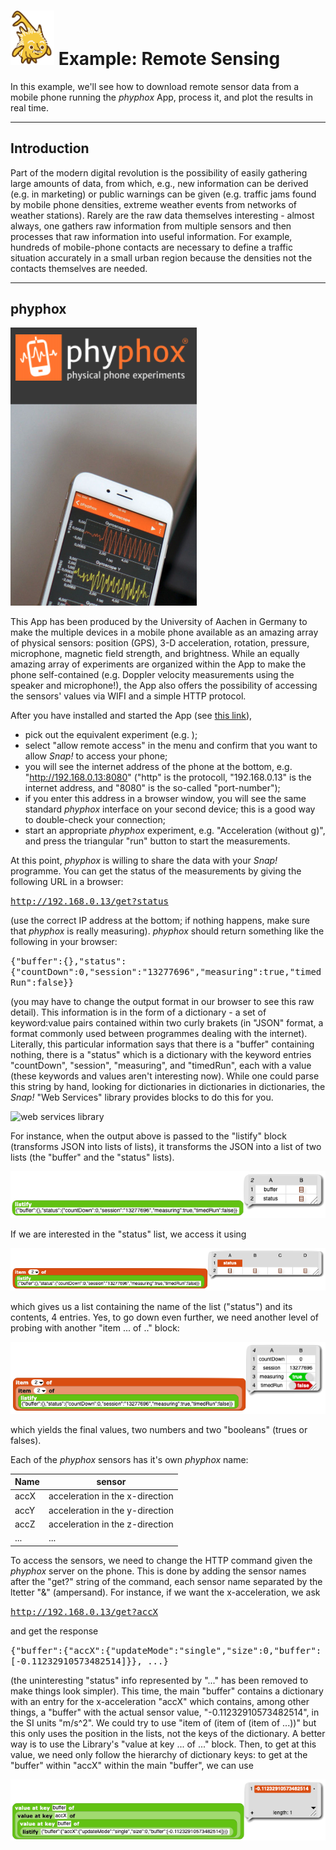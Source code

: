 # <img alt="scientific-snap-icon" src="../../images/einstein_snap.png" width="70"/> Example: Remote Sensing 

In this example, we'll see how to download remote sensor data from a mobile phone running the *phyphox* App, process it, and plot the results in real time.

---

## Introduction

Part of the modern digital revolution is the possibility of easily gathering large amounts of data, from which, e.g., new information can be derived (e.g. in marketing) or public warnings can be given (e.g. traffic jams found by mobile phone densities, extreme weather events from networks of weather stations).  Rarely are the raw data themselves interesting - almost always, one gathers raw information from multiple sensors and then processes that raw information into useful information. For example, hundreds of mobile-phone contacts are necessary to define a traffic situation accurately in a small urban region because the densities not the contacts themselves are needed.

---

## phyphox

![phyphox](./images/phyphox.png)

This App has been produced by the University of Aachen in Germany to make the multiple devices in a mobile phone available as an amazing array of physical sensors: position (GPS), 3-D acceleration, rotation, pressure, microphone, magnetic field strength, and brightness.  While an equally amazing array of experiments are organized within the App to make the phone self-contained (e.g. Doppler velocity measurements using the speaker and microphone!), the App also offers the possibility of accessing the sensors' values via WIFI and a simple HTTP protocol.

After you have installed and started the App (see [this link](https://phyphox.org/)),
- pick out the equivalent experiment (e.g. );
- select "allow remote access" in the menu and confirm that you want to allow *Snap!* to access your phone;
- you will see the internet address of the phone at the bottom, e.g. "http://192.168.0.13:8080" ("http" is the protocoll, "192.168.0.13" is the internet address, and "8080" is the so-called "port-number");
- if you enter this address in a browser window, you will see the same standard *phyphox* interface on your second device; this is a good way to double-check your connection;
- start an appropriate *phyphox* experiment, e.g. "Acceleration (without g)", and press the triangular "run" button to start the measurements.

At this point, *phyphox* is willing to share the data with your *Snap!* programme.  You can get the status of the measurements by giving the following URL in a browser:

<tt>http://192.168.0.13/get?status</tt>

(use the correct IP address at the bottom; if nothing happens, make sure that *phyphox* is really measuring).  *phyphox* should return something like the following in your browser:

<tt>{"buffer":{},"status":{"countDown":0,"session":"13277696","measuring":true,"timedRun":false}}</tt>

(you may have to change the output format in our browser to see this raw detail).
This information is in the form of a dictionary - a set of keyword:value pairs contained within two curly brakets (in "JSON" format, a format commonly used between programmes dealing with the internet).  Literally, this particular information says that there is a "buffer" containing nothing, there is a "status" which is a dictionary with the keyword entries "countDown", "session", "measuring", and "timedRun", each with a value (these keywords and values aren't interesting now).  While one could parse this string by hand, looking for dictionaries in dictionaries in dictionaries, the *Snap!* "Web Services" library provides blocks to do this for you.

![web services library](./images/web_services_library.png)

For instance, when the output above is passed to the "listify" block (transforms JSON into lists of lists), it transforms the JSON into a list of two lists (the "buffer" and the "status" lists).

![listify](./images/listify.png)

If we are interested in the "status" list, we access it using

![listify status](./images/listify_status.png)

which gives us a list containing the name of the list ("status") and its contents, 4 entries.  Yes, to go down even further, we need another level of probing with another "item ... of .." block:

![listify status items](./images/listify_status_items.png)

which yields the final values, two numbers and two "booleans" (trues or falses).

Each of the *phyphox* sensors has it's own *phyphox* name:

| Name  | sensor  |
| ----  | ------  |
| accX  | acceleration in the x-direction  |
| accY  | acceleration in the y-direction  |
| accZ  | acceleration in the z-direction  |
| ...   | ...  | 

To access the sensors, we need to change the HTTP command given the *phyphox* server on the phone.   This is done by adding the sensor names after the "get?" string of the command, each sensor name separated by the ltetter "&" (ampersand).  For instance, if we want the x-acceleration, we ask

<tt>http://192.168.0.13/get?accX</tt>

and get the response

<tt>{"buffer":{"accX":{"updateMode":"single","size":0,"buffer":[-0.11232910573482514]}}, ...}</tt>

(the uninteresting "status" info represented by "..." has been removed to make things look simpler). This time, the main "buffer" contains a dictionary with an entry for the x-acceleration "accX" which contains, among other things, a "buffer" with the actual sensor value, "-0.11232910573482514", in the SI units "m/s^2". We could try to use "item of (item of (item of ...))" but this only uses the position in the lists, not the keys of the dictionary.  A better way is to use the Library's "value at key ... of ..." block. Then, to get at this value, we need only follow the hierarchy of dictionary keys: to get at the "buffer" within "accX" within the main "buffer", we can use

![values at keys](./images/values_at_keys.png)

